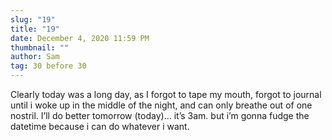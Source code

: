 ```yaml
---
slug: "19"
title: "19"
date: December 4, 2020 11:59 PM
thumbnail: ""
author: Sam
tag: 30 before 30
---
```

Clearly today was a long day, as I forgot to tape my mouth, forgot to journal until i woke up in the middle of the night, and can only breathe out of one nostril. I’ll do better tomorrow (today)... it’s 3am. but i’m gonna fudge the datetime because i can do whatever i want.